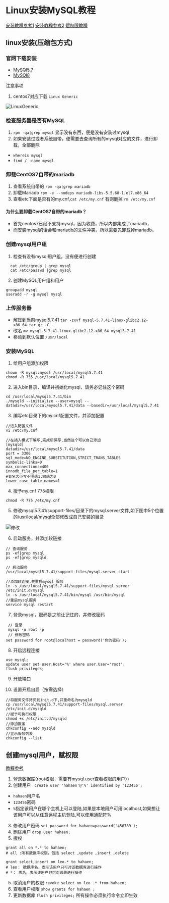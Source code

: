 # Linux安装MySQL教程


[安装教程参考1](https://blog.csdn.net/weixin_47617417/article/details/126009268)
[安装教程参考2](https://cloud.tencent.com/developer/article/1451186)
[赋权限教程](https://www.jianshu.com/p/6cc7c1887ad2)

## linux安装(压缩包方式)

### 官网下载安装

* [MySQl5.7](https://dev.mysql.com/downloads/mysql/5.7.html)
* [MySQl8](https://dev.mysql.com/downloads/mysql/)

注意事项
1. centos7对应下载 `Linux Generic`

![LinuxGeneric](/img/安装MySQL教程/1.png)

### 检查服务器是否有MySQL

1. `rpm -qa|grep mysql` 显示没有东西，便是没有安装过mysql
2. 如果安装过或者系统自带，便需要去查询所有的mysql对应的文件，进行卸载，全部删除
*  `whereis mysql`
*  `find / -name mysql`

### 卸载CentOS7自带的mariadb

1. 查看系统自带的 `rpm -qa|grep mariadb`
2. 卸载Mariadb `rpm -e --nodeps mariadb-libs-5.5.68-1.el7.x86_64`
3. 查看etc下面是否有的my.cnf,`cat /etc/my.cnf`  有则删掉 `rm /etc/my.cnf`

#### 为什么要卸载CentOS7自带的mariadb？

* 首先centos7已经不支持mysql，因为收费，所以内部集成了mariadb，
* 而安装mysql的话会和mariadb的文件冲突，所以需要先卸载掉mariadb。

### 创建mysql用户组

1. 检查有没有mysql用户组，没有便进行创建
```shell
  cat /etc/group | grep mysql
  cat /etc/passwd |grep mysql
```
2. 创建MySQL用户组和用户
```shell
groupadd mysql
useradd -r -g mysql mysql
```

### 上传服务器

* 解压到当前mysql5.7.41 `tar -zxvf mysql-5.7.41-linux-glibc2.12-x86_64.tar.gz -C .`
* 改名 `mv mysql-5.7.41-linux-glibc2.12-x86_64 mysql5.7.41`
* 移动到默认位置 `/usr/local`

### 安装MySQL

1. 给用户组添加权限 
```shell
chown -R mysql:mysql /usr/local/mysql5.7.41
chmod -R 755 /usr/local/mysql5.7.41
```

2. 进入bin目录，编译并初始化mysql，请务必记住这个密码
```shell
cd /usr/local/mysql5.7.41/bin
./mysqld --initialize --user=mysql --datadir=/usr/local/mysql5.7.41/data --basedir=/usr/local/mysql5.7.41
```

3. 编写etc目录下的my.cnf配置文件，并添加配置
```shell
//进入配置文件
vi /etc/my.cnf
```
```shell
//在插入模式下编写,完成后保存,当然这个可以自己添加
[mysqld]
datadir=/usr/local/mysql5.7.41/data
port = 3306
sql_mode=NO_ENGINE_SUBSTITUTION,STRICT_TRANS_TABLES
symbolic-links=0
max_connections=400
innodb_file_per_table=1
#表名大小写不明感1,敏感为0
lower_case_table_names=1
```

4. 授予my.cnf 775权限
```shell
chmod -R 775 /etc/my.cnf
```

5. 修改mysql5.7.41/support-files/目录下的mysql.server文件,如下图中5个位置的/usr/local/mysql全部修改成自己安装的目录

![修改](/img/安装MySQL教程/2.png)

6. 启动服务，并添加软链接
```shell
// 查询服务
ps -ef|grep mysql
ps -ef|grep mysqld

// 启动服务
/usr/local/mysql5.7.41/support-files/mysql.server start

//添加软连接,并重启mysql 服务
ln -s /usr/local/mysql5.7.41/support-files/mysql.server /etc/init.d/mysql
ln -s /usr/local/mysql5.7.41/bin/mysql /usr/bin/mysql
//重启mysql服务
service mysql restart
```

7. 登录mysql，密码是之前让记住的，并修改密码
```shell
 // 登录
 mysql -u root -p
 // 修改密码
set password for root@localhost = password('你的密码');
```

8. 开启远程连接
```shell
use mysql;
update user set user.Host='%' where user.User='root';
flush privileges;
```

9. 开放端口

10. 设置开启自启（按需选择）
```shell
//将服务文件拷贝到init.d下,并重命名为mysqld
cp /usr/local/mysql5.7.41/support-files/mysql.server /etc/init.d/mysqld
//赋予可执行权限
chmod +x /etc/init.d/mysqld
//添加服务
chkconfig --add mysqld
//显示服务列表
chkconfig --list
```

## 创建mysql用户，赋权限

[教程参考](https://www.jianshu.com/p/6cc7c1887ad2)

1. 登录数据库(root权限，需要有mysql.user查看权限的用户）)
2. 创建用户 ` create user 'hahaen'@'%' identified by '123456';`
* `hahaen`用户名
* `123456`密码
* `%`指定该用户在哪个主机上可以登陆,如果是本地用户可用localhost,如果想让该用户可以从任意远程主机登陆,可以使用通配符%

3. 修改用户密码 `set password for hahaen=password('456789');`
4. 删除用户 `drop user hahaen;`
5. 授权
```mysql
grant all on *.* to hahaen;
# all :所有数据库权限，包括 select ,update ,insert ,delete 

grant select,insert on leo.* to hahaen;
# leo： 数据库名，表示该用户只可对该数据库进行操作
# *： 表名，表示该用户只可对该表进行操作
```
5. 取消用户的权限 `revoke select on leo .* from hahaen;`
6. 查看用户权限 `show grants for hahaen ;`
7. 更新数据库 `flush privileges;` 所有操作必须执行命令立即生效


